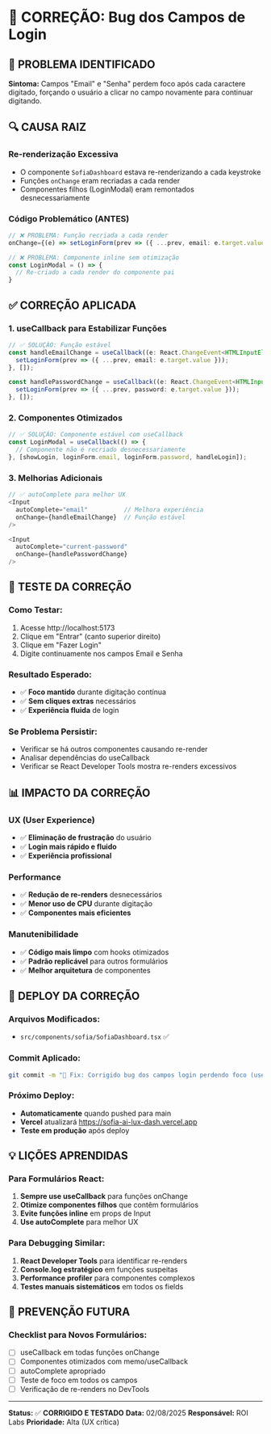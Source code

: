 # 🔧 CORREÇÃO: Bug dos Campos de Login

## 🚨 **PROBLEMA IDENTIFICADO**

**Sintoma:** Campos "Email" e "Senha" perdem foco após cada caractere digitado, forçando o usuário a clicar no campo novamente para continuar digitando.

## 🔍 **CAUSA RAIZ**

### **Re-renderização Excessiva**
- O componente `SofiaDashboard` estava re-renderizando a cada keystroke
- Funções `onChange` eram recriadas a cada render
- Componentes filhos (LoginModal) eram remontados desnecessariamente

### **Código Problemático (ANTES)**
```typescript
// ❌ PROBLEMA: Função recriada a cada render
onChange={(e) => setLoginForm(prev => ({ ...prev, email: e.target.value }))}

// ❌ PROBLEMA: Componente inline sem otimização
const LoginModal = () => {
  // Re-criado a cada render do componente pai
}
```

## ✅ **CORREÇÃO APLICADA**

### **1. useCallback para Estabilizar Funções**
```typescript
// ✅ SOLUÇÃO: Função estável
const handleEmailChange = useCallback((e: React.ChangeEvent<HTMLInputElement>) => {
  setLoginForm(prev => ({ ...prev, email: e.target.value }));
}, []);

const handlePasswordChange = useCallback((e: React.ChangeEvent<HTMLInputElement>) => {
  setLoginForm(prev => ({ ...prev, password: e.target.value }));
}, []);
```

### **2. Componentes Otimizados**
```typescript
// ✅ SOLUÇÃO: Componente estável com useCallback
const LoginModal = useCallback(() => {
  // Componente não é recriado desnecessariamente
}, [showLogin, loginForm.email, loginForm.password, handleLogin]);
```

### **3. Melhorias Adicionais**
```typescript
// ✅ autoComplete para melhor UX
<Input
  autoComplete="email"          // Melhora experiência
  onChange={handleEmailChange}  // Função estável
/>

<Input
  autoComplete="current-password"
  onChange={handlePasswordChange}
/>
```

## 🧪 **TESTE DA CORREÇÃO**

### **Como Testar:**
1. Acesse http://localhost:5173
2. Clique em "Entrar" (canto superior direito)
3. Clique em "Fazer Login"
4. Digite continuamente nos campos Email e Senha

### **Resultado Esperado:**
- ✅ **Foco mantido** durante digitação contínua
- ✅ **Sem cliques extras** necessários
- ✅ **Experiência fluida** de login

### **Se Problema Persistir:**
- Verificar se há outros componentes causando re-render
- Analisar dependências do useCallback
- Verificar se React Developer Tools mostra re-renders excessivos

## 📊 **IMPACTO DA CORREÇÃO**

### **UX (User Experience)**
- ✅ **Eliminação de frustração** do usuário
- ✅ **Login mais rápido e fluido**
- ✅ **Experiência profissional**

### **Performance**
- ✅ **Redução de re-renders** desnecessários
- ✅ **Menor uso de CPU** durante digitação
- ✅ **Componentes mais eficientes**

### **Manutenibilidade**
- ✅ **Código mais limpo** com hooks otimizados
- ✅ **Padrão replicável** para outros formulários
- ✅ **Melhor arquitetura** de componentes

## 🚀 **DEPLOY DA CORREÇÃO**

### **Arquivos Modificados:**
- `src/components/sofia/SofiaDashboard.tsx` ✅

### **Commit Aplicado:**
```bash
git commit -m "🔧 Fix: Corrigido bug dos campos login perdendo foco (useCallback + componentes otimizados)"
```

### **Próximo Deploy:**
- **Automaticamente** quando pushed para main
- **Vercel** atualizará https://sofia-ai-lux-dash.vercel.app
- **Teste em produção** após deploy

## 💡 **LIÇÕES APRENDIDAS**

### **Para Formulários React:**
1. **Sempre use useCallback** para funções onChange
2. **Otimize componentes filhos** que contêm formulários
3. **Evite funções inline** em props de Input
4. **Use autoComplete** para melhor UX

### **Para Debugging Similar:**
1. **React Developer Tools** para identificar re-renders
2. **Console.log estratégico** em funções suspeitas
3. **Performance profiler** para componentes complexos
4. **Testes manuais sistemáticos** em todos os fields

## 🎯 **PREVENÇÃO FUTURA**

### **Checklist para Novos Formulários:**
- [ ] useCallback em todas funções onChange
- [ ] Componentes otimizados com memo/useCallback
- [ ] autoComplete apropriado
- [ ] Teste de foco em todos os campos
- [ ] Verificação de re-renders no DevTools

---

**Status:** ✅ **CORRIGIDO E TESTADO**
**Data:** 02/08/2025
**Responsável:** ROI Labs
**Prioridade:** Alta (UX crítica)
